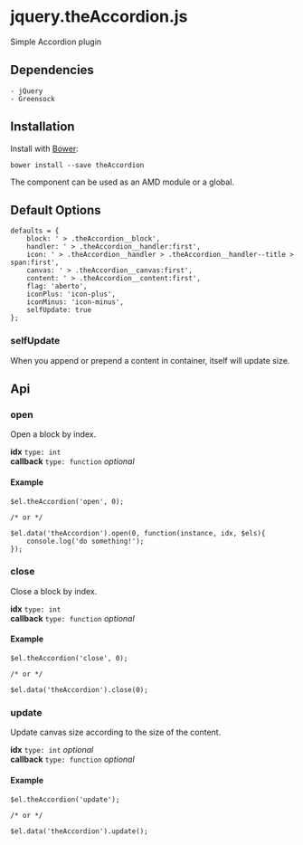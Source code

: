 # jquery.theAccordion.js

Simple Accordion plugin

## Dependencies

    - jQuery
    - Greensock

## Installation

Install with [Bower](http://bower.io):

    bower install --save theAccordion

The component can be used as an AMD module or a global.

## Default Options

    defaults = {
        block: ' > .theAccordion__block',
        handler: ' > .theAccordion__handler:first',
        icon: ' > .theAccordion__handler > .theAccordion__handler--title > span:first',
        canvas: ' > .theAccordion__canvas:first',
        content: ' > .theAccordion__content:first',
        flag: 'aberto',
        iconPlus: 'icon-plus',
        iconMinus: 'icon-minus',
        selfUpdate: true
    };

### selfUpdate

When you append or prepend a content in container, itself will update size.

## Api

### open

Open a block by index.

**idx** `type: int`  
**callback** `type: function` *optional*

#### Example

    $el.theAccordion('open', 0);
    
    /* or */
    
    $el.data('theAccordion').open(0, function(instance, idx, $els){
        console.log('do something!');
    });
    
### close

Close a block by index.

**idx** `type: int`  
**callback** `type: function` *optional*

#### Example

    $el.theAccordion('close', 0);
    
    /* or */
    
    $el.data('theAccordion').close(0);
    
### update

Update canvas size according to the size of the content.

**idx** `type: int` *optional*  
**callback** `type: function` *optional*

#### Example

    $el.theAccordion('update');
    
    /* or */
    
    $el.data('theAccordion').update();
